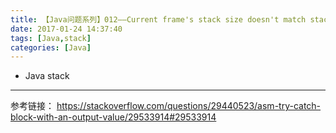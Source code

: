 ```yaml
---
title: 【Java问题系列】012——Current frame's stack size doesn't match stackmap
date: 2017-01-24 14:37:40
tags: [Java,stack]
categories: [Java]
---
```

- Java stack
<!-- more -->

--------------------------------



参考链接：
https://stackoverflow.com/questions/29440523/asm-try-catch-block-with-an-output-value/29533914#29533914